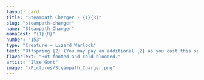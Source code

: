 ```yaml
---
layout: card
title: "Steampath Charger - {1}{R}"
slug: "steampath-charger"
name: "Steampath Charger"
manaCost: "{1}{R}"
number: "153"
type: "Creature — Lizard Warlock"
text: "Offspring {2} (You may pay an additional {2} as you cast this spell. If you do, when this creature enters, create a 1/1 token copy of it.)\nWhen this creature dies, it deals 1 damage to target player."
flavorText: "Hot-footed and cold-blooded."
artist: "Ilse Gort"
image: "/Pictures/Steampath_Charger.png"
---
```


